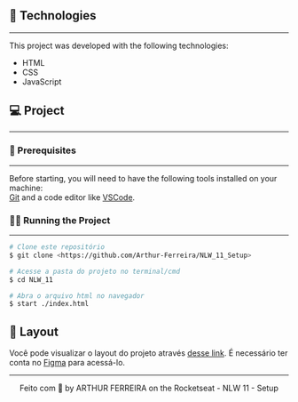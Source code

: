 <h1 align="center">
  
</h1>


<p align="center">
  
</p>

## 🧰 Technologies
---

This project was developed with the following technologies:

- HTML
- CSS
- JavaScript

## 💻 Project
---



### 👀 Prerequisites
---

Before starting, you will need to have the following tools installed on your machine:<br/>
[Git](https://git-scm.com) and a code editor like [VSCode](https://code.visualstudio.com/).

### 👨‍💻 Running the Project
---

```bash
# Clone este repositório
$ git clone <https://github.com/Arthur-Ferreira/NLW_11_Setup>

# Acesse a pasta do projeto no terminal/cmd
$ cd NLW_11

# Abra o arquivo html no navegador
$ start ./index.html
```

## 🔖 Layout

Você pode visualizar o layout do projeto através [desse link](https://www.figma.com/community/file/1195327109778210238). É necessário ter conta no [Figma](https://figma.com) para acessá-lo.


---
<p align="center">
Feito com 🖤 by ARTHUR FERREIRA on the Rocketseat - NLW 11 - Setup
</p>
